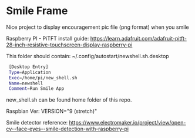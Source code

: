 # Smile Frame

Nice project to display encouragement pic file (png format) when you smile

Raspberry PI - PiTFT install guide:
https://learn.adafruit.com/adafruit-pitft-28-inch-resistive-touchscreen-display-raspberry-pi

This folder should contain:
~/.config/autostart/newshell.sh.desktop 

```bash
 [Desktop Entry]
 Type=Application
 Exec=/home/pi/new_shell.sh
 Name=newshell
 Comment=Run Smile App
```

new_shell.sh can be found home folder of this repo.

Raspbian Ver:
VERSION="9 (stretch)"

Smile detector reference:
https://www.electromaker.io/project/view/open-cv--face-eyes--smile-detection-with-raspberry-pi
